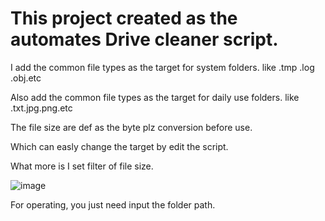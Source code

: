 <h1>This project created as the automates Drive cleaner script.</h1> 
<body>
<p>

I add the common file types as the target for system folders. like .tmp .log .obj.etc 
  
Also add the common file types as the target for daily use folders. like .txt.jpg.png.etc 
  
The file size are def as the byte plz conversion before use. 
  
Which can easly change the target by edit the script. 

What more is I set filter of file size.  
  
![image](https://user-images.githubusercontent.com/55423948/154861749-2db41ed3-1e81-42ff-bfc8-c9e62aa7156e.png)
  
For operating, you just need input the folder path. 

</p>
</body>
